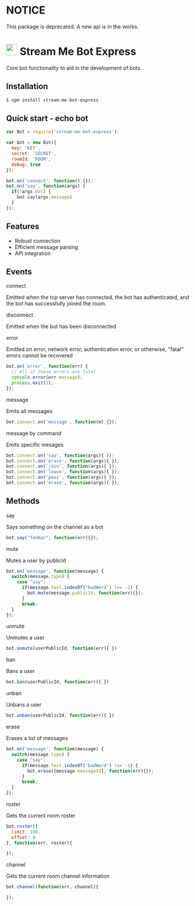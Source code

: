 # NOTICE

This package is deprecated.  A new api is in the works.

# <img src="https://static1.stream.me/web/active/images/robot-avatar.png" width=30px; style="display= inline-block" /> Stream Me Bot Express


Core bot functionality to aid in the development of bots.

## Installation

```bash
$ npm install stream-me-bot-express
```

## Quick start - echo bot

```js
var Bot = require('stream-me-bot-express');

var bot = new Bot({
  key: 'KEY',
  secret: 'SECRET',
  roomId: 'ROOM',
  debug: true
});

bot.on('connect', function() {});
bot.on('say', function(args) {
  if(!args.bot) {
    bot.say(args.message)
  }
});
```

## Features

  * Robust connection
  * Efficient message parsing
  * API integration

## Events

connect

Emitted when the tcp server has connected, the bot has authenticated, and the bot has successfully joined the room.

disconnect

Emitted when the bot has been disconnected

error

Emitted on error, network error, authentication error, or otherwise, "fatal" errors cannot be recovered

```js
bot.on('error', function(err) {
  // All of these errors are fatal
  console.error(err.message);
  process.exit(1);
});
```

message

Emits all messages

```js
bot.connect.on('message', function(m) {});
```

message by command

Emits specific mesages

```js
bot.connect.on('say', function(args){ });
bot.connect.on('erase', function(args){ });
bot.connect.on('join', function(args){ });
bot.connect.on('leave', function(args){ });
bot.connect.on('pass', function(args){ });
bot.connect.on('erase', function(args){ });
```

## Methods

say

Says something on the channel as a bot

```js
bot.say("foobar", function(err){});
```


mute

Mutes a user by publicId

```js
bot.on('message', function(message) {
  switch(message.type) {
    case "say":
      if(message.text.indexOf('badWord') !== -1) {
        bot.mute(message.publicId, function(err){});
      }
      break;
  }
});
```

unmute

Unmutes a user
```js
bot.unmute(userPublicId, function(err){ })
```

ban

Bans a user
```js
bot.ban(userPublicId, function(err){ })
```

unban

Unbans a user
```js
bot.unban(userPublicId, function(err){ })
```

erase

Erases a list of messages
```js
bot.on('message', function(message) {
  switch(message.type) {
    case "say":
      if(message.text.indexOf('badWord') !== -1) {
        bot.erase([message.messageId], function(err){});
      }
      break;
  }
});
```

roster

Gets the current room roster

```js
bot.roster({
  limit: 100,
  offset: 0
}, function(err, roster){

});
```

channel

Gets the current room channel information
```js
bot.channel(function(err, channel){

});
```
